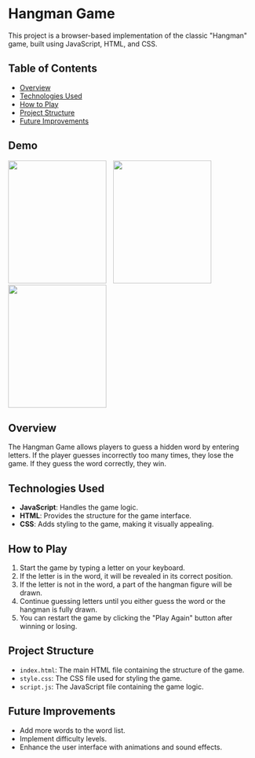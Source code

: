 # Hangman Game

This project is a browser-based implementation of the classic "Hangman" game, built using JavaScript, HTML, and CSS.

## Table of Contents
- [Overview](#overview)
- [Technologies Used](#technologies-used)
- [How to Play](#how-to-play)
- [Project Structure](#project-structure)
- [Future Improvements](#future-improvements)

## Demo
<img src="https://github.com/user-attachments/assets/b654595f-cd79-42dd-9478-7061c34bb312" width="200" height="250" style="margin-right: 10px;" />
<img src="https://github.com/user-attachments/assets/a14c97ba-90e9-44f9-bb1a-0b566f8058de" width="200" height="250" style="margin-right: 10px;" />
<img src="https://github.com/user-attachments/assets/225c9b5a-59e9-4f7f-9cda-c24e8d89286d" width="200" height="250" style="margin-right: 10px;" />


## Overview
The Hangman Game allows players to guess a hidden word by entering letters. If the player guesses incorrectly too many times, they lose the game. If they guess the word correctly, they win.

## Technologies Used
- **JavaScript**: Handles the game logic.
- **HTML**: Provides the structure for the game interface.
- **CSS**: Adds styling to the game, making it visually appealing.

## How to Play
1. Start the game by typing a letter on your keyboard.
2. If the letter is in the word, it will be revealed in its correct position.
3. If the letter is not in the word, a part of the hangman figure will be drawn.
4. Continue guessing letters until you either guess the word or the hangman is fully drawn.
5. You can restart the game by clicking the "Play Again" button after winning or losing.

## Project Structure
- `index.html`: The main HTML file containing the structure of the game.
- `style.css`: The CSS file used for styling the game.
- `script.js`: The JavaScript file containing the game logic.

## Future Improvements
- Add more words to the word list.
- Implement difficulty levels.
- Enhance the user interface with animations and sound effects.

